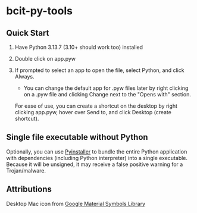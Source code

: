 # bcit-py-tools

## Quick Start

1. Have Python 3.13.7 (3.10+ should work too) installed
2. Double click on app.pyw
3. If prompted to select an app to open the file, select Python, and click Always.
    * You can change the default app for .pyw files later by right clicking on a .pyw file and clicking Change next to the "Opens with" section. 
    
    For ease of use, you can create a shortcut on the desktop by right clicking app.pyw, hover over Send to, and click Desktop (create shortcut).   

## Single file executable without Python

Optionally, you can use [Pyinstaller](https://pyinstaller.org/en/stable/) to bundle the entire Python application with dependencies (including Python interpreter) into a single executable. Because it will be unsigned, it may receive a false positive warning for a Trojan/malware.


## Attributions
Desktop Mac icon from [Google Material Symbols Library](https://fonts.google.com/icons)